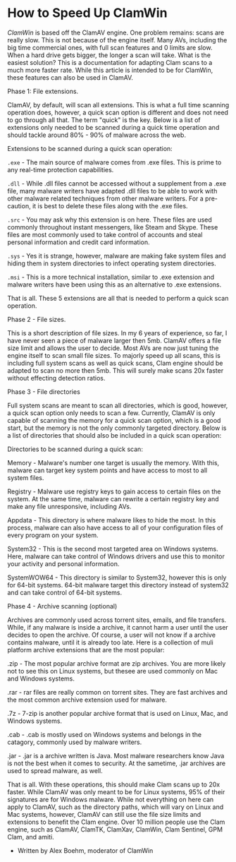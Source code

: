 # How to Speed Up ClamWin #

*ClamWin* is based off the ClamAV engine. One problem remains: scans are really slow. This is not because of the engine itself. Many AVs, including the big time commercial ones, with full scan features and 0 limits are slow. When a hard drive gets bigger, the longer a scan will take. What is the easiest solution? This is a documentation for adapting Clam scans to a much more faster rate. While this article is intended to be for ClamWin, these features can also be used in ClamAV.


Phase 1: File extensions. 

ClamAV, by default, will scan all extensions. This is what a full time scanning operation does, however, a quick scan option is different and does not need to go through all that. The term "quick" is the key. Below is a list of extensions only needed to be scanned during a quick time operation and should tackle around 80% - 90% of malware across the web.

Extensions to be scanned during a quick scan operation:

`.exe` - The main source of malware comes from .exe files. This is prime to any real-time protection capabilities.

`.dll` - While .dll files cannot be accessed without a supplement from a .exe file, many malware writers have adapted .dll files to be able to work with other malware related techniques from other malware writers. For a pre-caution, it is best to delete these files along with the .exe files.

`.src` - You may ask why this extension is on here. These files are used commonly throughout instant messengers, like Steam and Skype. These files are most commonly used to take control of accounts and steal personal information and credit card information.

`.sys` - Yes it is strange, however, malware are making fake system files and hiding them in system directories to infect operating system directories.

`.msi` - This is a more technical installation, similar to .exe extension and malware writers have been using this as an alternative to .exe extensions.

That is all. These 5 extensions are all that is needed to perform a quick scan operation.


Phase 2 - File sizes.

This is a short description of file sizes. In my 6 years of experience, so far, I have never seen a piece of malware larger then 5mb. ClamAV offers a file size limit and allows the user to decide. Most AVs are now just tuning the engine itself to scan small file sizes. To majorly speed up all scans, this is including full system scans as well as quick scans, Clam engine should be adapted to scan no more then 5mb. This will surely make scans 20x faster without effecting detection ratios.


Phase 3 - File directories

Full system scans are meant to scan all directories, which is good, however, a quick scan option only needs to scan a few. Currently, ClamAV is only capable of scanning the memory for a quick scan option, which is a good start, but the memory is not the only commonly targeted directory. Below is a list of directories that should also be included in a quick scan operation:

Directories to be scanned during a quick scan:

Memory - Malware's number one target is usually the memory. With this, malware can target key system points and have access to most to all system files.

Registry - Malware use registry keys to gain access to certain files on the system. At the same time, malware can rewrite a certain registry key and make any file unresponsive, including AVs.

Appdata - This directory is where malware likes to hide the most. In this process, malware can also have access to all of your configuration files of every program on your system.

System32 - This is the second most targeted area on Windows systems. Here, malware can take control of Windows drivers and use this to monitor your activity and personal information.

SystemWOW64 - This directory is similar to System32, however this is only for 64-bit systems. 64-bit malware target this directory instead of system32 and can take control of 64-bit systems.


Phase 4 - Archive scanning (optional)

Archives are commonly used across torrent sites, emails, and file transfers. While, if any malware is inside a archive, it cannot harm a user until the user decides to open the archive. Of course, a user will not know if a archive contains malware, until it is already too late. Here is a collection of muli platform archive extensions that are the most popular:

.zip - The most popular archive format are zip archives. You are more likely not to see this on Linux systems, but thesee are used commonly on Mac and Windows systems.

.rar - rar files are really common on torrent sites. They are fast archives and the most common archive extension used for malware.

.7z - 7-zip is another popular archive format that is used on Linux, Mac, and Windows systems.

.cab - .cab is mostly used on Windows systems and belongs in the catagory, commonly used by malware writers.

.jar - .jar is a archive written is Java. Most malware researchers know Java is not the best when it comes to security. At the sametime, .jar archives are used to spread malware, as well.

That is all. With these operations, this should make Clam scans up to 20x faster. While ClamAV was only meant to be for Linux systems, 95% of their signatures are for Windows malware. While not everything on here can apply to ClamAV, such as the directory paths, which will vary on Linux and Mac systems, however, ClamAV can still use the file size limits and extensions to benefit the Clam engine. Over 10 million people use the Clam engine, such as ClamAV, ClamTK, ClamXav, ClamWin, Clam Sentinel, GPM Clam, and amiti. 

- Written by Alex Boehm, moderator of ClamWin
